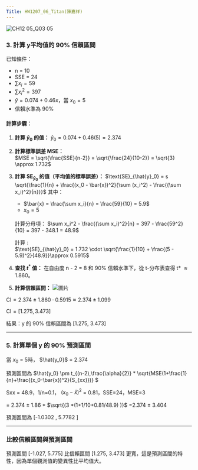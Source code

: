 ```yaml
---
Title: HW1207_06_Titan(陳嘉祥)
---
```


![CH12 05_Q03 05](https://github.com/user-attachments/assets/1424f79f-7ef8-454f-88a0-d11c4926a58d)

### 3. 計算 y平均值的 90% 信賴區間

已知條件：
- n = 10
- SSE = 24
- $\sum x_i = 59$
- $\sum x_i^2 = 397$
- $\hat{y} = 0.074 + 0.46x$，當 $x_0 = 5$
- 信賴水準為 90%

#### 計算步驟：
1. **計算 $\hat{y}_0$ 的值：**
   $\hat{y}_0 = 0.074 + 0.46(5) = 2.374$

2. **計算標準誤差 MSE：**\
   $MSE = \sqrt{\frac{SSE}{n-2}} = \sqrt{\frac{24}{10-2}} = \sqrt{3} \approx 1.732$

3. **計算 $\text{SE}_{\hat{y}_0}$ 的值（平均值的標準誤差）：**
   $\text{SE}_{\hat{y}_0} = s \sqrt{\frac{1}{n} + \frac{(x_0 - \bar{x})^2}{\sum (x_i^2) - \frac{(\sum x_i)^2}{n}}}$
   其中：
   - $\bar{x} = \frac{\sum x_i}{n} = \frac{59}{10} = 5.9$
   - $x_0 = 5$

   計算分母項：
   $\sum x_i^2 - \frac{(\sum x_i)^2}{n} = 397 - \frac{59^2}{10} = 397 - 348.1 = 48.9$

   計算 :\
   $\text{SE}_{\hat{y}_0} = 1.732 \cdot \sqrt{\frac{1}{10} + \frac{(5 - 5.9)^2}{48.9}}\approx 0.5915$


5. **查找 $t^*$ 值：**
   在自由度 n - 2 = 8 和 90% 信賴水準下，從 t-分布表查得 t* $\approx 1.860$。

6. **計算信賴區間：**
![圖片](https://github.com/user-attachments/assets/9100d2a7-3330-46c2-a55c-6aecac656556)

$\text{CI} = 2.374 \pm 1.860 \cdot 0.5915 \approx 2.374 \pm 1.099$

$\text{CI} = [1.275, 3.473]$

結果：y 的 90% 信賴區間為 [1.275, 3.473]

---

### 5. 計算單個 y  的 90% 預測區間

當 $x_0$ = 5時， $\hat{y_0}$ = 2.374

預測區間為 $\hat{y_0} \pm t_{(n-2),\frac{\alpha}{2}} * \sqrt{MSE(1+\frac{1}{n}+\frac{(x_0-\bar{x})^2}{S_{xx}})} $ 

Sxx = 48.9，1/n=0.1， $(x_0-\bar{x})^2$ = 0.81，SSE=24，MSE=3

= 2.374 $\pm$ 1.86 * $\sqrt{(3 *(1+1/10+0.81/48.9) )}$ =2.374 $\pm$ 3.404

預測區間為 [-1.0302 , 5.7782 ]

---
### 比較信賴區間與預測區間
預測區間 [-1.027, 5.775] 比信賴區間 [1.275, 3.473] 更寬，這是預測區間的特性，因為單個觀測值的變異性比平均值大。
